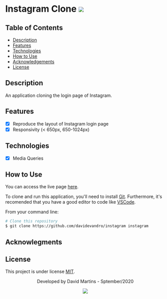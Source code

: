 # Instagram Clone <img src = "https://img.shields.io/badge/license-MIT-blue">

## Table of Contents

* [Description](#description)
* [Features](#features)
* [Technologies](#technologies)
* [How to Use](#how-to-use)
* [Acknowledgements](#acknowlegments)
* [License](#license)

## Description

An application cloning the login page of Instagram.

## Features

- [x] Reproduce the layout of Instagram login page
- [x] Responsivity (< 650px, 650-1024px)

## Technologies

- [x] Media Queries

## How to Use

You can access the live page [here](https://davidevandro.github.io/instagram/).

To clone and run this application, you'll need to install [Git](https://git-scm.com). Furthermore, it's recomended that you have a good editor to code like [VSCode](https://code.visualstudio.com/).

From your command line:

```bash
# Clone this repository
$ git clone https://github.com/davidevandro/instagram instagram
```

## Acknowlegments


## License

This project is under license [MIT](https://github.com/davidevandro/instagram/blob/master/LICENSE).

<div align="center">

Developed by David Martins - Sptember/2020

[<img src="https://img.shields.io/static/v1?label= &message=David Evandro Amorim Martins&color=blue&logo=linkedin&link=https://www.linkedin.com/in/david-evandro-martins/"/>](https://www.linkedin.com/in/david-evandro-martins/)

</div>
